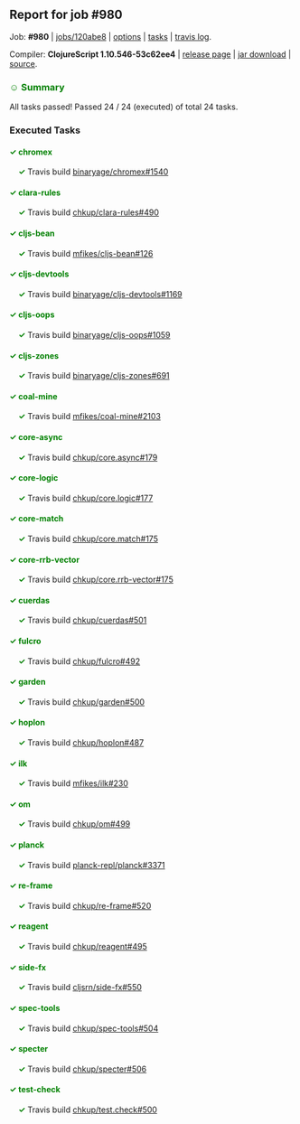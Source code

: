 ## Report for job #980

Job: **#980** | [jobs/120abe8](https://github.com/cljs-oss/canary/commit/120abe824a81771940a340cc3afd897ea5ae0d6a) | [options](options.edn) | [tasks](tasks.edn) | [travis log](https://travis-ci.org/cljs-oss/canary/builds/548306363).

Compiler: **ClojureScript 1.10.546-53c62ee4** | [release page](https://github.com/cljs-oss/canary/releases/tag/r1.10.546-53c62ee4) | [jar download](https://github.com/cljs-oss/canary/releases/download/r1.10.546-53c62ee4/clojurescript-1.10.546-53c62ee4.jar) | [source](https://github.com/mfikes/clojurescript/commit/53c62ee47433077c4f96f670d416bf55093938bf).

### <b style='color:green'>☺ Summary</b>

All tasks passed! Passed 24 / 24 (executed) of total 24 tasks.

### Executed Tasks

#### <b style='color:green'>&#x2713; chromex</b>
&nbsp;&nbsp;&nbsp;&nbsp;<b style='color:green'>&#x2713;</b> Travis build [binaryage/chromex#1540](https://travis-ci.org/binaryage/chromex/builds/548308745)<br>

#### <b style='color:green'>&#x2713; clara-rules</b>
&nbsp;&nbsp;&nbsp;&nbsp;<b style='color:green'>&#x2713;</b> Travis build [chkup/clara-rules#490](https://travis-ci.org/chkup/clara-rules/builds/548308752)<br>

#### <b style='color:green'>&#x2713; cljs-bean</b>
&nbsp;&nbsp;&nbsp;&nbsp;<b style='color:green'>&#x2713;</b> Travis build [mfikes/cljs-bean#126](https://travis-ci.org/mfikes/cljs-bean/builds/548308756)<br>

#### <b style='color:green'>&#x2713; cljs-devtools</b>
&nbsp;&nbsp;&nbsp;&nbsp;<b style='color:green'>&#x2713;</b> Travis build [binaryage/cljs-devtools#1169](https://travis-ci.org/binaryage/cljs-devtools/builds/548308758)<br>

#### <b style='color:green'>&#x2713; cljs-oops</b>
&nbsp;&nbsp;&nbsp;&nbsp;<b style='color:green'>&#x2713;</b> Travis build [binaryage/cljs-oops#1059](https://travis-ci.org/binaryage/cljs-oops/builds/548308762)<br>

#### <b style='color:green'>&#x2713; cljs-zones</b>
&nbsp;&nbsp;&nbsp;&nbsp;<b style='color:green'>&#x2713;</b> Travis build [binaryage/cljs-zones#691](https://travis-ci.org/binaryage/cljs-zones/builds/548308776)<br>

#### <b style='color:green'>&#x2713; coal-mine</b>
&nbsp;&nbsp;&nbsp;&nbsp;<b style='color:green'>&#x2713;</b> Travis build [mfikes/coal-mine#2103](https://travis-ci.org/mfikes/coal-mine/builds/548308856)<br>

#### <b style='color:green'>&#x2713; core-async</b>
&nbsp;&nbsp;&nbsp;&nbsp;<b style='color:green'>&#x2713;</b> Travis build [chkup/core.async#179](https://travis-ci.org/chkup/core.async/builds/548308869)<br>

#### <b style='color:green'>&#x2713; core-logic</b>
&nbsp;&nbsp;&nbsp;&nbsp;<b style='color:green'>&#x2713;</b> Travis build [chkup/core.logic#177](https://travis-ci.org/chkup/core.logic/builds/548308871)<br>

#### <b style='color:green'>&#x2713; core-match</b>
&nbsp;&nbsp;&nbsp;&nbsp;<b style='color:green'>&#x2713;</b> Travis build [chkup/core.match#175](https://travis-ci.org/chkup/core.match/builds/548308873)<br>

#### <b style='color:green'>&#x2713; core-rrb-vector</b>
&nbsp;&nbsp;&nbsp;&nbsp;<b style='color:green'>&#x2713;</b> Travis build [chkup/core.rrb-vector#175](https://travis-ci.org/chkup/core.rrb-vector/builds/548308877)<br>

#### <b style='color:green'>&#x2713; cuerdas</b>
&nbsp;&nbsp;&nbsp;&nbsp;<b style='color:green'>&#x2713;</b> Travis build [chkup/cuerdas#501](https://travis-ci.org/chkup/cuerdas/builds/548308904)<br>

#### <b style='color:green'>&#x2713; fulcro</b>
&nbsp;&nbsp;&nbsp;&nbsp;<b style='color:green'>&#x2713;</b> Travis build [chkup/fulcro#492](https://travis-ci.org/chkup/fulcro/builds/548308911)<br>

#### <b style='color:green'>&#x2713; garden</b>
&nbsp;&nbsp;&nbsp;&nbsp;<b style='color:green'>&#x2713;</b> Travis build [chkup/garden#500](https://travis-ci.org/chkup/garden/builds/548308944)<br>

#### <b style='color:green'>&#x2713; hoplon</b>
&nbsp;&nbsp;&nbsp;&nbsp;<b style='color:green'>&#x2713;</b> Travis build [chkup/hoplon#487](https://travis-ci.org/chkup/hoplon/builds/548308994)<br>

#### <b style='color:green'>&#x2713; ilk</b>
&nbsp;&nbsp;&nbsp;&nbsp;<b style='color:green'>&#x2713;</b> Travis build [mfikes/ilk#230](https://travis-ci.org/mfikes/ilk/builds/548309156)<br>

#### <b style='color:green'>&#x2713; om</b>
&nbsp;&nbsp;&nbsp;&nbsp;<b style='color:green'>&#x2713;</b> Travis build [chkup/om#499](https://travis-ci.org/chkup/om/builds/548308974)<br>

#### <b style='color:green'>&#x2713; planck</b>
&nbsp;&nbsp;&nbsp;&nbsp;<b style='color:green'>&#x2713;</b> Travis build [planck-repl/planck#3371](https://travis-ci.org/planck-repl/planck/builds/548309129)<br>

#### <b style='color:green'>&#x2713; re-frame</b>
&nbsp;&nbsp;&nbsp;&nbsp;<b style='color:green'>&#x2713;</b> Travis build [chkup/re-frame#520](https://travis-ci.org/chkup/re-frame/builds/548309125)<br>

#### <b style='color:green'>&#x2713; reagent</b>
&nbsp;&nbsp;&nbsp;&nbsp;<b style='color:green'>&#x2713;</b> Travis build [chkup/reagent#495](https://travis-ci.org/chkup/reagent/builds/548309025)<br>

#### <b style='color:green'>&#x2713; side-fx</b>
&nbsp;&nbsp;&nbsp;&nbsp;<b style='color:green'>&#x2713;</b> Travis build [cljsrn/side-fx#550](https://travis-ci.org/cljsrn/side-fx/builds/548309113)<br>

#### <b style='color:green'>&#x2713; spec-tools</b>
&nbsp;&nbsp;&nbsp;&nbsp;<b style='color:green'>&#x2713;</b> Travis build [chkup/spec-tools#504](https://travis-ci.org/chkup/spec-tools/builds/548309167)<br>

#### <b style='color:green'>&#x2713; specter</b>
&nbsp;&nbsp;&nbsp;&nbsp;<b style='color:green'>&#x2713;</b> Travis build [chkup/specter#506](https://travis-ci.org/chkup/specter/builds/548309058)<br>

#### <b style='color:green'>&#x2713; test-check</b>
&nbsp;&nbsp;&nbsp;&nbsp;<b style='color:green'>&#x2713;</b> Travis build [chkup/test.check#500](https://travis-ci.org/chkup/test.check/builds/548309004)<br>
